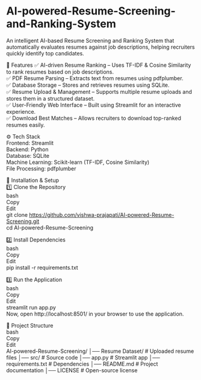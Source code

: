 # AI-powered-Resume-Screening-and-Ranking-System
An intelligent AI-based Resume Screening and Ranking System that automatically evaluates resumes against job descriptions, helping recruiters quickly identify top candidates.
<br>

📌 Features
✅ AI-driven Resume Ranking – Uses TF-IDF & Cosine Similarity to rank resumes based on job descriptions.<br>
✅ PDF Resume Parsing – Extracts text from resumes using pdfplumber.<br>
✅ Database Storage – Stores and retrieves resumes using SQLite.<br>
✅ Resume Upload & Management – Supports multiple resume uploads and stores them in a structured dataset.<br>
✅ User-Friendly Web Interface – Built using Streamlit for an interactive experience.<br>
✅ Download Best Matches – Allows recruiters to download top-ranked resumes easily.<br>


⚙️ Tech Stack<br>
Frontend: Streamlit<br>
Backend: Python <br>
Database: SQLite <br>
Machine Learning: Scikit-learn (TF-IDF, Cosine Similarity)<br>
File Processing: pdfplumber<br>


🚀 Installation & Setup<br>
1️⃣ Clone the Repository<br>
bash<br>
Copy<br>
Edit<br>
git clone https://github.com/vishwa-prajapati/AI-powered-Resume-Screening.git<br>
cd AI-powered-Resume-Screening<br>

2️⃣ Install Dependencies<br>
bash<br>
Copy<br>
Edit<br>
pip install -r requirements.txt<br>

3️⃣ Run the Application<br>
bash<br>
Copy<br>
Edit<br>
streamlit run app.py<br>
Now, open http://localhost:8501/ in your browser to use the application.<br>

📂 Project Structure<br>
bash<br>
Copy<br>
Edit<br>
AI-powered-Resume-Screening/
│── Resume Dataset/         # Uploaded resume files
│── src/                    # Source code
│── app.py                  # Streamlit app
│── requirements.txt         # Dependencies
│── README.md               # Project documentation
│── LICENSE                 # Open-source license
